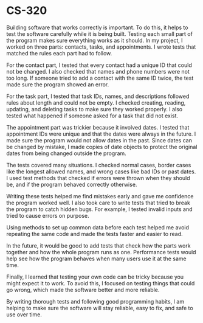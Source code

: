 # CS-320
Building software that works correctly is important. To do this, it helps to test the software carefully while it is being built. Testing each small part of the program makes sure everything works as it should. In my project, I worked on three parts: contacts, tasks, and appointments. I wrote tests that matched the rules each part had to follow.

For the contact part, I tested that every contact had a unique ID that could not be changed. I also checked that names and phone numbers were not too long. If someone tried to add a contact with the same ID twice, the test made sure the program showed an error.

For the task part, I tested that task IDs, names, and descriptions followed rules about length and could not be empty. I checked creating, reading, updating, and deleting tasks to make sure they worked properly. I also tested what happened if someone asked for a task that did not exist.

The appointment part was trickier because it involved dates. I tested that appointment IDs were unique and that the dates were always in the future. I made sure the program would not allow dates in the past. Since dates can be changed by mistake, I made copies of date objects to protect the original dates from being changed outside the program.

The tests covered many situations. I checked normal cases, border cases like the longest allowed names, and wrong cases like bad IDs or past dates. I used test methods that checked if errors were thrown when they should be, and if the program behaved correctly otherwise.

Writing these tests helped me find mistakes early and gave me confidence the program worked well. I also took care to write tests that tried to break the program to catch hidden bugs. For example, I tested invalid inputs and tried to cause errors on purpose.

Using methods to set up common data before each test helped me avoid repeating the same code and made the tests faster and easier to read.

In the future, it would be good to add tests that check how the parts work together and how the whole program runs as one. Performance tests would help see how the program behaves when many users use it at the same time.

Finally, I learned that testing your own code can be tricky because you might expect it to work. To avoid this, I focused on testing things that could go wrong, which made the software better and more reliable.

By writing thorough tests and following good programming habits, I am helping to make sure the software will stay reliable, easy to fix, and safe to use over time.

